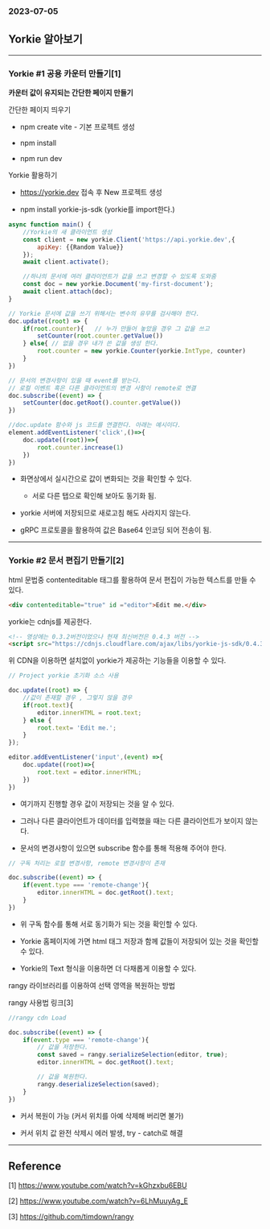 ### 2023-07-05

## **Yorkie 알아보기**
---

### Yorkie #1 공용 카운터 만들기[1]

**카운터 값이 유지되는 간단한 페이지 만들기**

간단한 페이지 띄우기
- npm create vite - 기본 프로젝트 생성

- npm install

- npm run dev

Yorkie 활용하기

- https://yorkie.dev 접속 후 New 프로젝트 생성

- npm install yorkie-js-sdk (yorkie를 import한다.)

```JavaScript
async function main() {
    //Yorkie의 새 클라이언트 생성
    const client = new yorkie.Client('https://api.yorkie.dev',{
        apiKey: {{Random Value}}
    });
    await client.activate();

    //하나의 문서에 여러 클라이언트가 값을 쓰고 변경할 수 있도록 도와줌
    const doc = new yorkie.Document('my-first-document');
    await client.attach(doc);
}
```

```JavaScript
// Yorkie 문서에 값을 쓰기 위해서는 변수의 유무를 검사해야 한다.
doc.update((root) => {
    if(root.counter){   // 누가 만들어 놓았을 경우 그 값을 쓰고
        setCounter(root.counter.getValue())
    } else{ // 없을 경우 내가 쓴 값을 생성 한다.
        root.counter = new yorkie.Counter(yorkie.IntType, counter)
    }
})

// 문서의 변경사항이 있을 때 event를 받는다.
// 로컬 이벤트 혹은 다른 클라이언트의 변경 사항이 remote로 연결
doc.subscribe((event) => {
    setCounter(doc.getRoot().counter.getValue())
})
```

```JavaScript
//doc.update 함수와 js 코드를 연결한다. 아래는 예시이다.
element.addEventListener('click',()=>{
    doc.update((root))=>{
        root.counter.increase(1)
    })
})
```

- 화면상에서 실시간으로 값이 변화되는 것을 확인할 수 있다.

    - 서로 다른 탭으로 확인해 보아도 동기화 됨.

- yorkie 서버에 저장되므로 새로고침 해도 사라지지 않는다.

- gRPC 프로토콜을 활용하여 값은 Base64 인코딩 되어 전송이 됨.

---

### Yorkie #2 문서 편집기 만들기[2]

html 문법중 contenteditable 태그를 활용하여 문서 편집이 가능한 텍스트를 만들 수 있다.

```Html
<div contenteditable="true" id ="editor">Edit me.</div>
```

yorkie는 cdnjs를 제공한다.
```Html
<!-- 영상에는 0.3.2버전이었으나 현재 최신버전은 0.4.3 버전 -->
<script src="https://cdnjs.cloudflare.com/ajax/libs/yorkie-js-sdk/0.4.3/yorkie-js-sdk.js">
```

위 CDN을 이용하면 설치없이 yorkie가 제공하는 기능들을 이용할 수 있다.

```JavaScript
// Project yorkie 초기화 소스 사용

doc.update((root) => {
    //값이 존재할 경우 , 그렇지 않을 경우
    if(root.text){
        editor.innerHTML = root.text;
    } else {
        root.text= 'Edit me.';
    }
});

editor.addEventListener('input',(event) =>{
    doc.update((root)=>{
        root.text = editor.innerHTML;
    })
})
```

- 여기까지 진행할 경우 값이 저장되는 것을 알 수 있다.

- 그러나 다른 클라이언트가 데이터를 입력했을 때는 다른 클라이언트가 보이지 않는다.

- 문서의 변경사항이 있으면 subscribe 함수를 통해 적용해 주어야 한다.

```Javascript
// 구독 처리는 로컬 변경사항, remote 변경사항이 존재

doc.subscribe((event) => {
    if(event.type === 'remote-change'){
        editor.innerHTML = doc.getRoot().text;
    }
})
```

- 위 구독 함수를 통해 서로 동기화가 되는 것을 확인할 수 있다.

- Yorkie 홈페이지에 가면 html 태그 저장과 함께 값들이 저장되어 있는 것을 확인할 수 있다.

- Yorkie의 Text 형식을 이용하면 더 다채롭게 이용할 수 있다.

rangy 라이브러리를 이용하여 선택 영역을 복원하는 방법

rangy 사용법 링크[3]

```Javascript
//rangy cdn Load

doc.subscribe((event) => {
    if(event.type === 'remote-change'){
        // 값을 저장한다.
        const saved = rangy.serializeSelection(editor, true);
        editor.innerHTML = doc.getRoot().text;

        // 값을 복원한다.
        rangy.deserializeSelection(saved);
    }
})
```

- 커서 복원이 가능 (커서 위치를 아예 삭제해 버리면 불가)

- 커서 위치 값 완전 삭제시 에러 발생, try - catch로 해결
---

Reference
---
[1] https://www.youtube.com/watch?v=kGhzxbu6EBU

[2] https://www.youtube.com/watch?v=6LhMuuyAg_E

[3] https://github.com/timdown/rangy